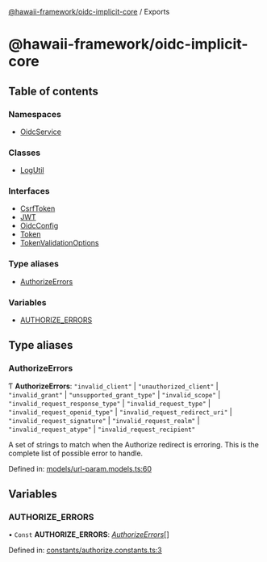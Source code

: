 [@hawaii-framework/oidc-implicit-core](README.md) / Exports

# @hawaii-framework/oidc-implicit-core

## Table of contents

### Namespaces

- [OidcService](modules/oidcservice.md)

### Classes

- [LogUtil](classes/logutil.md)

### Interfaces

- [CsrfToken](interfaces/csrftoken.md)
- [JWT](interfaces/jwt.md)
- [OidcConfig](interfaces/oidcconfig.md)
- [Token](interfaces/token.md)
- [TokenValidationOptions](interfaces/tokenvalidationoptions.md)

### Type aliases

- [AuthorizeErrors](modules.md#authorizeerrors)

### Variables

- [AUTHORIZE\_ERRORS](modules.md#authorize_errors)

## Type aliases

### AuthorizeErrors

Ƭ **AuthorizeErrors**: ``"invalid_client"`` \| ``"unauthorized_client"`` \| ``"invalid_grant"`` \| ``"unsupported_grant_type"`` \| ``"invalid_scope"`` \| ``"invalid_request_response_type"`` \| ``"invalid_request_type"`` \| ``"invalid_request_openid_type"`` \| ``"invalid_request_redirect_uri"`` \| ``"invalid_request_signature"`` \| ``"invalid_request_realm"`` \| ``"invalid_request_atype"`` \| ``"invalid_request_recipient"``

A set of strings to match when the Authorize redirect is erroring. This is the complete list of possible error to handle.

Defined in: [models/url-param.models.ts:60](https://github.com/Q24/hawaii-packages/blob/6770c06/packages/oidc-implicit-core/src/models/url-param.models.ts#L60)

## Variables

### AUTHORIZE\_ERRORS

• `Const` **AUTHORIZE\_ERRORS**: [*AuthorizeErrors*](modules.md#authorizeerrors)[]

Defined in: [constants/authorize.constants.ts:3](https://github.com/Q24/hawaii-packages/blob/6770c06/packages/oidc-implicit-core/src/constants/authorize.constants.ts#L3)

